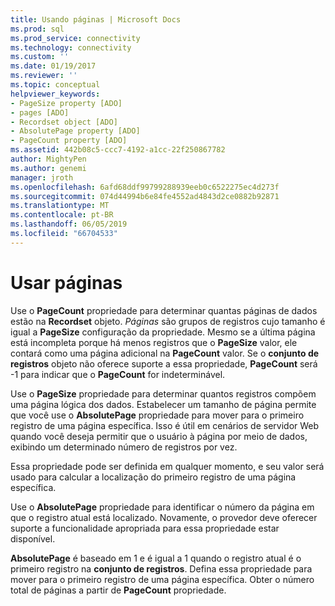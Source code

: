 ```yaml
---
title: Usando páginas | Microsoft Docs
ms.prod: sql
ms.prod_service: connectivity
ms.technology: connectivity
ms.custom: ''
ms.date: 01/19/2017
ms.reviewer: ''
ms.topic: conceptual
helpviewer_keywords:
- PageSize property [ADO]
- pages [ADO]
- Recordset object [ADO]
- AbsolutePage property [ADO]
- PageCount property [ADO]
ms.assetid: 442b08c5-ccc7-4192-a1cc-22f250867782
author: MightyPen
ms.author: genemi
manager: jroth
ms.openlocfilehash: 6afd68ddf99799288939eeb0c6522275ec4d273f
ms.sourcegitcommit: 074d44994b6e84fe4552ad4843d2ce0882b92871
ms.translationtype: MT
ms.contentlocale: pt-BR
ms.lasthandoff: 06/05/2019
ms.locfileid: "66704533"
---
```

# <a name="using-pages"></a>Usar páginas
Use o **PageCount** propriedade para determinar quantas páginas de dados estão na **Recordset** objeto. *Páginas* são grupos de registros cujo tamanho é igual a **PageSize** configuração da propriedade. Mesmo se a última página está incompleta porque há menos registros que o **PageSize** valor, ele contará como uma página adicional na **PageCount** valor. Se o **conjunto de registros** objeto não oferece suporte a essa propriedade, **PageCount** será -1 para indicar que o **PageCount** for indeterminável.  
  
 Use o **PageSize** propriedade para determinar quantos registros compõem uma página lógica dos dados. Estabelecer um tamanho de página permite que você use o **AbsolutePage** propriedade para mover para o primeiro registro de uma página específica. Isso é útil em cenários de servidor Web quando você deseja permitir que o usuário à página por meio de dados, exibindo um determinado número de registros por vez.  
  
 Essa propriedade pode ser definida em qualquer momento, e seu valor será usado para calcular a localização do primeiro registro de uma página específica.  
  
 Use o **AbsolutePage** propriedade para identificar o número da página em que o registro atual está localizado. Novamente, o provedor deve oferecer suporte a funcionalidade apropriada para essa propriedade estar disponível.  
  
 **AbsolutePage** é baseado em 1 e é igual a 1 quando o registro atual é o primeiro registro na **conjunto de registros**. Defina essa propriedade para mover para o primeiro registro de uma página específica. Obter o número total de páginas a partir de **PageCount** propriedade.

